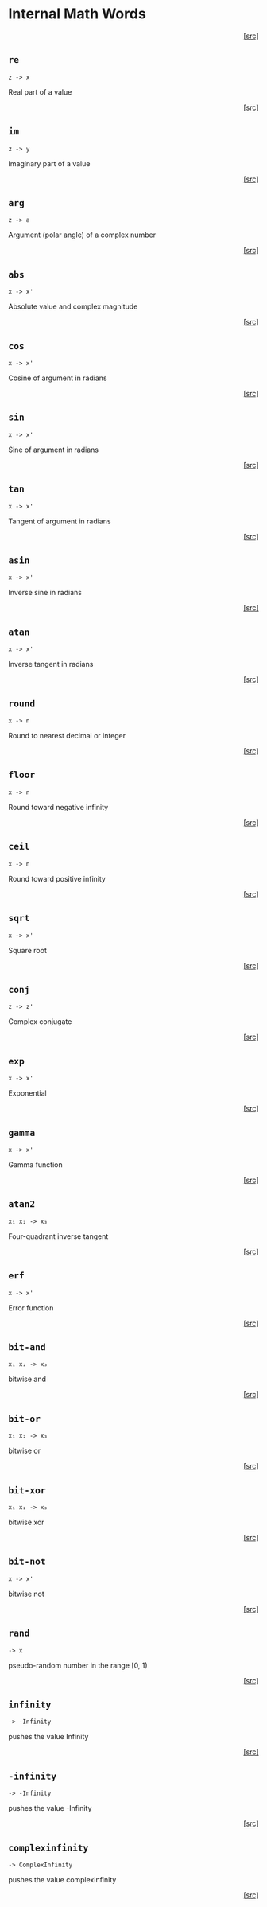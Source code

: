 # Internal Math Words
<div style="text-align: right"><a href="https:/github.com/Hypercubed/f-flat_node/blob/master/src/core/math.ts#L19">[src]</a></div>

## `re`

`z -> x`

Real part of a value

<div style="text-align: right"><a href="https:/github.com/Hypercubed/f-flat_node/blob/master/src/core/math.ts#L29">[src]</a></div>

## `im`

`z -> y`

Imaginary part of a value

<div style="text-align: right"><a href="https:/github.com/Hypercubed/f-flat_node/blob/master/src/core/math.ts#L52">[src]</a></div>

## `arg`

`z -> a`

Argument (polar angle) of a complex number

<div style="text-align: right"><a href="https:/github.com/Hypercubed/f-flat_node/blob/master/src/core/math.ts#L77">[src]</a></div>

## `abs`

`x -> x'`

Absolute value and complex magnitude

<div style="text-align: right"><a href="https:/github.com/Hypercubed/f-flat_node/blob/master/src/core/math.ts#L107">[src]</a></div>

## `cos`

`x -> x'`

Cosine of argument in radians

<div style="text-align: right"><a href="https:/github.com/Hypercubed/f-flat_node/blob/master/src/core/math.ts#L127">[src]</a></div>

## `sin`

`x -> x'`

Sine of argument in radians

<div style="text-align: right"><a href="https:/github.com/Hypercubed/f-flat_node/blob/master/src/core/math.ts#L147">[src]</a></div>

## `tan`

`x -> x'`

Tangent of argument in radians

<div style="text-align: right"><a href="https:/github.com/Hypercubed/f-flat_node/blob/master/src/core/math.ts#L166">[src]</a></div>

## `asin`

`x -> x'`

Inverse sine in radians

<div style="text-align: right"><a href="https:/github.com/Hypercubed/f-flat_node/blob/master/src/core/math.ts#L186">[src]</a></div>

## `atan`

`x -> x'`

Inverse tangent in radians

<div style="text-align: right"><a href="https:/github.com/Hypercubed/f-flat_node/blob/master/src/core/math.ts#L208">[src]</a></div>

## `round`

`x -> n`

Round to nearest decimal or integer

<div style="text-align: right"><a href="https:/github.com/Hypercubed/f-flat_node/blob/master/src/core/math.ts#L228">[src]</a></div>

## `floor`

`x -> n`

Round toward negative infinity

<div style="text-align: right"><a href="https:/github.com/Hypercubed/f-flat_node/blob/master/src/core/math.ts#L243">[src]</a></div>

## `ceil`

`x -> n`

Round toward positive infinity

<div style="text-align: right"><a href="https:/github.com/Hypercubed/f-flat_node/blob/master/src/core/math.ts#L259">[src]</a></div>

## `sqrt`

`x -> x'`

Square root
<div style="text-align: right"><a href="https:/github.com/Hypercubed/f-flat_node/blob/master/src/core/math.ts#L273">[src]</a></div>

## `conj`

`z -> z'`

Complex conjugate

<div style="text-align: right"><a href="https:/github.com/Hypercubed/f-flat_node/blob/master/src/core/math.ts#L299">[src]</a></div>

## `exp`

`x -> x'`

Exponential

<div style="text-align: right"><a href="https:/github.com/Hypercubed/f-flat_node/blob/master/src/core/math.ts#L314">[src]</a></div>

## `gamma`

`x -> x'`

Gamma function

<div style="text-align: right"><a href="https:/github.com/Hypercubed/f-flat_node/blob/master/src/core/math.ts#L329">[src]</a></div>

## `atan2`

`x₁ x₂ -> x₃`

Four-quadrant inverse tangent

<div style="text-align: right"><a href="https:/github.com/Hypercubed/f-flat_node/blob/master/src/core/math.ts#L361">[src]</a></div>

## `erf`

`x -> x'`

Error function

<div style="text-align: right"><a href="https:/github.com/Hypercubed/f-flat_node/blob/master/src/core/math.ts#L404">[src]</a></div>

## `bit-and`

`x₁ x₂ -> x₃`

bitwise and

<div style="text-align: right"><a href="https:/github.com/Hypercubed/f-flat_node/blob/master/src/core/math.ts#L414">[src]</a></div>

## `bit-or`

`x₁ x₂ -> x₃`

bitwise or

<div style="text-align: right"><a href="https:/github.com/Hypercubed/f-flat_node/blob/master/src/core/math.ts#L424">[src]</a></div>

## `bit-xor`

`x₁ x₂ -> x₃`

bitwise xor

<div style="text-align: right"><a href="https:/github.com/Hypercubed/f-flat_node/blob/master/src/core/math.ts#L434">[src]</a></div>

## `bit-not`

`x -> x'`

bitwise not

<div style="text-align: right"><a href="https:/github.com/Hypercubed/f-flat_node/blob/master/src/core/math.ts#L444">[src]</a></div>

## `rand`

`-> x`

pseudo-random number in the range [0, 1)

<div style="text-align: right"><a href="https:/github.com/Hypercubed/f-flat_node/blob/master/src/core/math.ts#L454">[src]</a></div>

## `infinity`

`-> -Infinity`

pushes the value Infinity
<div style="text-align: right"><a href="https:/github.com/Hypercubed/f-flat_node/blob/master/src/core/math.ts#L463">[src]</a></div>

## `-infinity`

`-> -Infinity`

pushes the value -Infinity
<div style="text-align: right"><a href="https:/github.com/Hypercubed/f-flat_node/blob/master/src/core/math.ts#L472">[src]</a></div>

## `complexinfinity`

`-> ComplexInfinity`

pushes the value complexinfinity
<div style="text-align: right"><a href="https:/github.com/Hypercubed/f-flat_node/blob/master/src/core/math.ts#L481">[src]</a></div>

